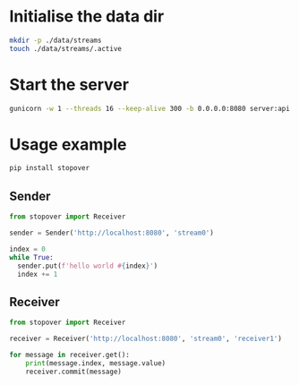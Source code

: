 # Initialise the data dir
```bash
mkdir -p ./data/streams
touch ./data/streams/.active
```

# Start the server
```bash
gunicorn -w 1 --threads 16 --keep-alive 300 -b 0.0.0.0:8080 server:api
```

# Usage example
```bash
pip install stopover
```

## Sender
```python
from stopover import Receiver

sender = Sender('http://localhost:8080', 'stream0')

index = 0
while True:
  sender.put(f'hello world #{index}')
  index += 1
```

## Receiver
```python
from stopover import Receiver

receiver = Receiver('http://localhost:8080', 'stream0', 'receiver1')

for message in receiver.get():
    print(message.index, message.value)
    receiver.commit(message)
```
